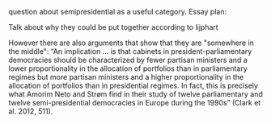 question about semipresidential as a useful category.
Essay plan:

Talk about why they could be put together according to lijphart

However there are also arguments that show that they are "somewhere in the middle":
“An implication … is that cabinets in president-parliamentary democracies should be characterized by fewer partisan ministers and a lower proportionality in the allocation of portfolios than in parliamentary regimes but more partisan ministers and a higher proportionality in the allocation of portfolios than in presidential regimes. In fact, this is precisely what Amorim Neto and Strøm find in their study of twelve parliamentary and twelve semi-presidential democracies in Europe during the 1990s” (Clark et al. 2012, 511).
